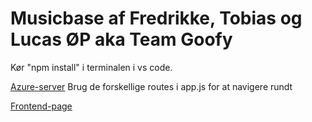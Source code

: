 # Musicbase af Fredrikke, Tobias og Lucas ØP aka Team Goofy

Kør "npm install" i terminalen i vs code.

[Azure-server](https://team-goofy-musicbase.azurewebsites.net) Brug de forskellige routes i app.js for at navigere rundt

[Frontend-page](https://tora0001.github.io/Musicbase-team-goofy-frontend/)
